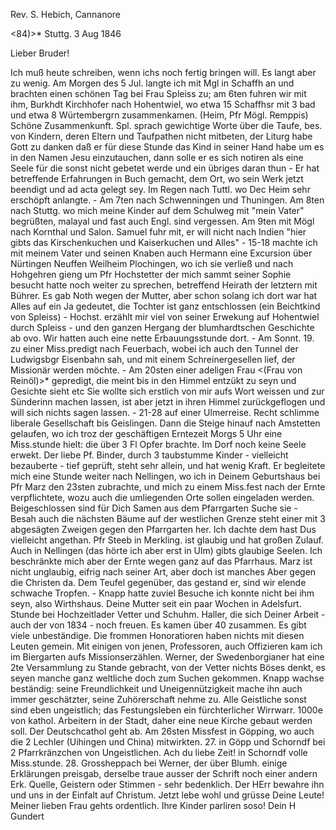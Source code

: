 Rev. S. Hebich, Cannanore

<84)>* Stuttg. 3 Aug 1846

Lieber Bruder!

Ich muß heute schreiben, wenn ichs noch fertig bringen will. Es langt aber zu wenig. Am Morgen des 5 Jul. langte ich mit Mgl in Schaffh an und brachten einen schönen Tag bei Frau Spleiss zu; am 6ten fuhren wir mit ihm, Burkhdt Kirchhofer nach Hohentwiel, wo etwa 15 Schaffhsr mit 3 bad und etwa 8 Würtembergrn zusammenkamen. (Heim, Pfr Mögl. Remppis) Schöne Zusammenkunft. Spl. sprach gewichtige Worte über die Taufe, bes. von Kindern, deren Eltern und Taufpathen nicht mitbeten, der Liturg habe Gott zu danken daß er für diese Stunde das Kind in seiner Hand habe um es in den Namen Jesu einzutauchen, dann solle er es sich notiren als eine Seele für die sonst nicht gebetet werde und ein übriges daran thun - Er hat betreffende Erfahrungen in Buch gemacht, dem Ort, wo sein Werk jetzt beendigt und ad acta gelegt sey. Im Regen nach Tuttl. wo Dec Heim sehr erschöpft anlangte. - Am 7ten nach Schwenningen und Thuningen. Am 8ten nach Stuttg. wo mich meine Kinder auf dem Schulweg mit "mein Vater" begrüßten, malayal und fast auch Engl. sind vergessen. Am 9ten mit Mögl nach Kornthal und Salon. Samuel fuhr mit, er will nicht nach Indien "hier gibts das Kirschenkuchen und Kaiserkuchen und Alles" - 15-18 machte ich mit meinem Vater und seinen Knaben auch Hermann eine Excursion über Nürtingen Neuffen Weilheim Plochingen, wo ich sie verließ und nach Hohgehren gieng um Pfr Hochstetter der mich sammt seiner Sophie besucht hatte noch weiter zu sprechen, betreffend Heirath der letztern mit Bührer. Es gab Noth wegen der Mutter, aber schon solang ich dort war hat Alles auf ein Ja gedeutet, die Tochter ist ganz entschlossen (ein Beichtkind von Spleiss) - Hochst. erzählt mir viel von seiner Erwekung auf Hohentwiel durch Spleiss - und den ganzen Hergang der blumhardtschen Geschichte ab ovo. Wir hatten auch eine nette Erbauungsstunde dort. - Am Sonnt. 19. zu einer Miss.predigt nach Feuerbach, wobei ich auch den Tunnel der Ludwigsbgr Eisenbahn sah, und mit einem Schreinergesellen lief, der Missionär werden möchte. - Am 20sten einer adeligen Frau <(Frau von Reinöl)>* gepredigt, die meint bis in den Himmel entzükt zu seyn und Gesichte sieht etc Sie wollte sich erstlich von mir aufs Wort weissen und zur Sünderinn machen lassen, ist aber jetzt in ihren Himmel zurückgeflogen und will sich nichts sagen lassen. - 21-28 auf einer Ulmerreise. Recht schlimme liberale Gesellschaft bis Geislingen. Dann die Steige hinauf nach Amstetten gelaufen, wo ich troz der geschäftigen Erntezeit Morgs 5 Uhr eine Miss.stunde hielt: die über 3 Fl Opfer brachte. Im Dorf noch keine Seele erwekt. Der liebe Pf. Binder, durch 3 taubstumme Kinder - vielleicht bezauberte - tief geprüft, steht sehr allein, und hat wenig Kraft. Er begleitete mich eine Stunde weiter nach Nellingen, wo ich in Deinem Geburtshaus bei Pfr Marz den 23sten zubrachte, und mich zu einem Miss.fest nach der Ernte verpflichtete, wozu auch die umliegenden Orte sollen eingeladen werden. Beigeschlossen sind für Dich Samen aus dem Pfarrgarten Suche sie - Besah auch die nächsten Bäume auf der westlichen Grenze steht einer mit 3 abgesägten Zweigen gegen den Pfarrgarten her. Ich dachte dem hast Dus vielleicht angethan. Pfr Steeb in Merkling. ist glaubig und hat großen Zulauf. Auch in Nellingen (das hörte ich aber erst in Ulm) gibts glaubige Seelen. Ich beschränkte mich aber der Ernte wegen ganz auf das Pfarrhaus. Marz ist nicht unglaubig, eifrig nach seiner Art, aber doch ist manches Aber gegen die Christen da. Dem Teufel gegenüber, das gestand er, sind wir elende schwache Tropfen. - Knapp hatte zuviel Besuche ich konnte nicht bei ihm seyn, also Wirthshaus. Deine Mutter seit ein paar Wochen in Adelsfurt. Stunde bei Hochzeitlader Vetter und Schuhm. Haller, die sich Deiner Arbeit - auch der von 1834 - noch freuen. Es kamen über 40 zusammen. Es gibt viele unbeständige. Die frommen Honoratioren haben nichts mit diesen Leuten gemein. Mit einigen von jenen, Professoren, auch Offizieren kam ich im Biergarten aufs Missionserzählen. Werner, der Swedenborgianer hat eine 2te Versammlung zu Stande gebracht, von der Vetter nichts Böses denkt, es seyen manche ganz weltliche doch zum Suchen gekommen. Knapp wachse beständig: seine Freundlichkeit und Uneigennützigkeit mache ihn auch immer geschätzter, seine Zuhörerschaft nehme zu. Alle Geistliche sonst sind eben ungeistlich; das Festungsleben ein fürchterlicher Wirrwarr. 1000e von kathol. Arbeitern in der Stadt, daher eine neue Kirche gebaut werden soll. Der Deutschcathol geht ab. Am 26sten Missfest in Göpping, wo auch die 2 Lechler (Uihingen und China) mitwirkten. 27. in Göpp und Schorndf bei 2 Pfarrkränzchen von Ungeistlichen. Ach du liebe Zeit! in Schorndf volle Miss.stunde. 28. Grossheppach bei Werner, der über Blumh. einige Erklärungen preisgab, derselbe traue ausser der Schrift noch einer andern Erk. Quelle, Geistern oder Stimmen - sehr bedenklich. Der HErr bewahre ihn und uns in der Einfalt auf Christum. Jetzt lebe wohl und grüsse Deine Leute! Meiner lieben Frau gehts ordentlich. Ihre Kinder parliren soso!
 Dein H Gundert
